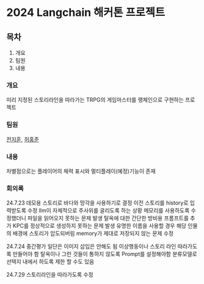 # 2024 Langchain 해커톤 프로젝트

## 목차
1. 개요
2. 팀원
3. 내용

### 개요
미리 지정된 스토리라인을 따라가는 TRPG의 게임마스터를 랭체인으로 구현하는 프로젝트

### 팀원
[전지훈](https://github.com/Chun-Jihun), [허홍준](https://github.com/HongJuneHu)

### 내용
차별점으로는 플레이어의 체력 표시와 멀티플레이(예정)기능이 존재

### 회의록
24.7.23
데모용 스토리로 바다와 망각을 사용하기로 결정
이전 스토리를 history로 입력받도록 수정
llm이 자체적으로 주사위를 굴리도록 하는 상황
메모리를 사용하도록 수정했더니 파일을 읽어오지 못하는 문제 발생
탈옥에 대한 간단한 방비용 프롬프트를 추가
KPC를 정상적으로 생성하지 못하는 문제 발생
유명한 이름을 사용할 경우 해당 인물의 배경에 스토리가 압도되버림
memory가 제대로 저장되지 않는 문제 수정

24.7.24 중간평가
일단은 이미지 삽입은 안해도 됨
이상행동이나 스토리 라인 따라가도록 만들어야 함
탈옥이나 그런 것들이 통하지 않도록 Prompt를 설정해야함
분류모델로 선택지 내에서 하도록 제한 할 수도 있음

24.7.29
스토리라인을 따라가도록 수정
